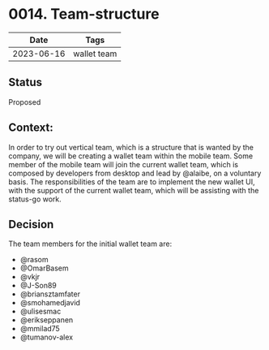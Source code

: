 # 0014. Team-structure

| Date | Tags |
|---|---|
| 2023-06-16 | wallet team |

## Status

Proposed

## Context:

In order to try out vertical team, which is a structure that is wanted by the company, we will be creating a wallet team within the mobile team.
Some member of the mobile team will join the current wallet team, which is composed by developers from desktop and lead by @alaibe, on a voluntary basis.
The responsibilities of the team are to implement the new wallet UI, with the support of the current wallet team, which will be assisting with the status-go work.

## Decision

The team members for the initial wallet team are:

- @rasom
- @OmarBasem
- @vkjr
- @J-Son89
- @briansztamfater
- @smohamedjavid
- @ulisesmac
- @erikseppanen
- @mmilad75
- @tumanov-alex
